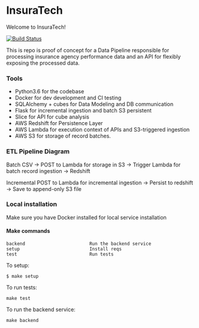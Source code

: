 # InsuraTech

Welcome to InsuraTech!

[![Build Status](https://travis-ci.org/puhrez/insuratech.svg?branch=master)](https://travis-ci.org/puhrez/insuratech)

This is repo is proof of concept for a Data Pipeline responsible for processing insurance agency performance data and an API for flexibly exposing the processed data.

### Tools
- Python3.6 for the codebase
- Docker for dev development and CI testing
- SQLAlchemy + cubes for Data Modeling and DB communication
- Flask for incremental ingestion and batch S3 persistent
- Slice for API for cube analysis
- AWS Redshift for Persistence Layer
- AWS Lambda for execution context of APIs and S3-triggered ingestion
- AWS S3 for storage of record batches.


### ETL Pipeline Diagram

Batch
CSV -> POST to Lambda for storage in S3 -> Trigger Lambda for batch record ingestion -> Redshift

Incremental
POST to Lambda for incremental ingestion -> Persist to redshift -> Save to append-only S3 file


### Local installation

Make sure you have Docker installed for local service installation

#### Make commands

```
backend                        Run the backend service
setup                          Install reqs
test                           Run tests
```

To setup:
```
$ make setup
```

To run tests:
```
make test
```

To run the backend service:
```
make backend
```
